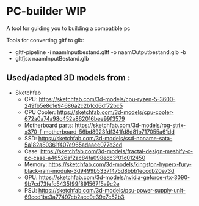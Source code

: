 # PC-builder WIP

A tool for guiding you to building a compatible pc

Tools for converting gltf to glb:
 - gltf-pipeline -i naamInputbestand.gltf -o naamOutputbestand.glb -b
 - gltfjsx naamInputBestand.glb

## Used/adapted 3D models from :
 - Sketchfab
   - CPU: https://sketchfab.com/3d-models/cpu-ryzen-5-3600-249fb5e8c1e94686a2c2b1cd6df72bc5
   - CPU Cooler: https://sketchfab.com/3d-models/cpu-cooler-672a0a74a98c452a862016bee99f3579
   - Motherboard parts: https://sketchfab.com/3d-models/rog-strix-x370-f-motherboard-56bd8923fdf341fd8d81b717055a61dd
   - SSD: https://sketchfab.com/3d-models/ssd-noname-sata-5a182a80361f407e965adaaee077e3cd
   - Case: https://sketchfab.com/3d-models/fractal-design-meshify-c-pc-case-a46526af2ac84fa098edc3f01c012450
   - Memory: https://sketchfab.com/3d-models/kingston-hyperx-fury-black-ram-module-3d9499b5337f475d8bbb1eccdb20e73d
   - GPU: https://sketchfab.com/3d-models/nvidia-geforce-rtx-3090-9b7cd73fefd5435f99f891567f5a9c2e
   - PSU: https://sketchfab.com/3d-models/psu-power-supply-unit-69ccd1be3a77497cb2acc9e39e7c52b3